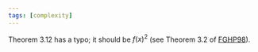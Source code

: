 ```yaml
---
tags: [complexity]
---
```


Theorem 3.12 has a typo; it should be $f(x)^2$ (see Theorem 3.2 of [FGHP98](https://arxiv.org/abs/quant-ph/9812056)).

